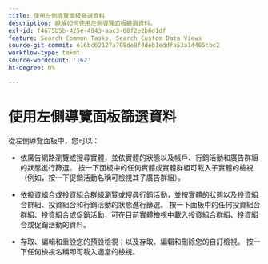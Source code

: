 ```yaml
---
title: 使用左側導覽面板篩選資料
description: 瞭解如何使用左側導覽面板篩選資料。
exl-id: f4675b5b-425e-4943-aac3-68f2e2b6d1df
feature: Search Common Tasks, Search Custom Data Views
source-git-commit: e16bc62127a708de8f4deb1eddfa53a14405cbc2
workflow-type: tm+mt
source-wordcount: '162'
ht-degree: 0%

---
```


# 使用左側導覽面板篩選資料

從左側導覽面板中，您可以：

* 依廣告網路瀏覽或搜尋實體，並依實體的狀態以及帳戶、行銷活動和廣告群組的狀態進行篩選。 按一下面板中的任何實體或實體群組可載入子實體的檢視（例如，按一下促銷活動名稱可檢視其子廣告群組）。

* 依投資組合或投資組合群組瀏覽或搜尋行銷活動，並按實體的狀態以及投資組合群組、投資組合和行銷活動的狀態進行篩選。 按一下面板中的任何投資組合群組、投資組合或促銷活動，可在目前實體檢視中載入投資組合群組、投資組合或促銷活動的資料。

* 存取、編輯和重設您的預設檢視；以及存取、編輯和刪除您的自訂檢視。 按一下任何檢視名稱即可載入適當的檢視。
